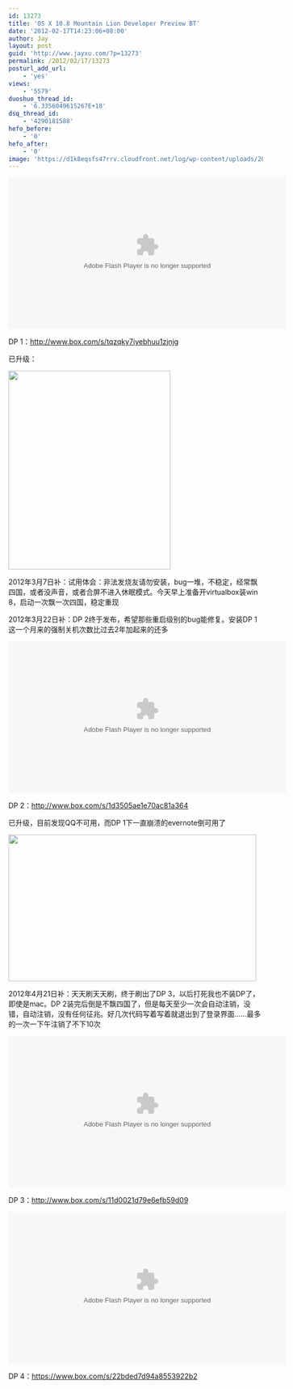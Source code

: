 ```yaml
---
id: 13273
title: 'OS X 10.8 Mountain Lion Developer Preview BT'
date: '2012-02-17T14:23:06+08:00'
author: Jay
layout: post
guid: 'http://www.jayxu.com/?p=13273'
permalink: /2012/02/17/13273
posturl_add_url:
    - 'yes'
views:
    - '5579'
duoshuo_thread_id:
    - '6.3356049615267E+18'
dsq_thread_id:
    - '4290181588'
hefo_before:
    - '0'
hefo_after:
    - '0'
image: 'https://d1k8eqsfs47rrv.cloudfront.net/log/wp-content/uploads/2012/02/关于本机1-220x165.png'
---
```


<object width="550" height="300" classid="clsid:d27cdb6e-ae6d-11cf-96b8-444553540000" codebase="http://download.macromedia.com/pub/shockwave/cabs/flash/swflash.cab#version=6,0,40,0"><param name="src" value="http://www.box.com/embed/7cckkri3gcvruub.swf" /><param name="wmode" value="opaque" /><param name="allowfullscreen" value="true" /><param name="allowscriptaccess" value="always" /><embed width="550" height="300" type="application/x-shockwave-flash" src="http://www.box.com/embed/7cckkri3gcvruub.swf" wmode="opaque" allowfullscreen="allowfullscreen" allowscriptaccess="always" /></object>

DP 1：<a href="https://app.box.com/s/tqzqky7iyebhuu1zjnjg" target="_blank" rel="noopener">http://www.box.com/s/tqzqky7iyebhuu1zjnjg</a>

已升级：

<a href="http://www.jayxu.com/log/wp-content/uploads/2012/02/关于本机.png"><img class="alignnone size-full wp-image-13275" title="关于本机" src="http://www.jayxu.com/log/wp-content/uploads/2012/02/关于本机.png" alt="" width="321" height="393" /></a>

2012年3月7日补：试用体会：非法发烧友请勿安装，bug一堆，不稳定，经常飘四国，或者没声音，或者合屏不进入休眠模式。今天早上准备开virtualbox装win 8，启动一次飘一次四国，稳定重现

2012年3月22日补：DP 2终于发布，希望那些重启级别的bug能修复。安装DP 1这一个月来的强制关机次数比过去2年加起来的还多

<object width="550" height="300" classid="clsid:d27cdb6e-ae6d-11cf-96b8-444553540000" codebase="http://download.macromedia.com/pub/shockwave/cabs/flash/swflash.cab#version=6,0,40,0"><param name="src" value="http://www.box.com/embed/e09fqvcijnhx64g.swf" /><param name="wmode" value="opaque" /><param name="allowfullscreen" value="true" /><param name="allowscriptaccess" value="always" /><embed width="550" height="300" type="application/x-shockwave-flash" src="http://www.box.com/embed/e09fqvcijnhx64g.swf" wmode="opaque" allowfullscreen="allowfullscreen" allowscriptaccess="always" /></object>

DP 2：<a href="http://www.box.com/s/1d3505ae1e70ac81a364" target="_blank" rel="noopener">http://www.box.com/s/1d3505ae1e70ac81a364</a>

已升级，目前发现QQ不可用，而DP 1下一直崩溃的evernote倒可用了

<a href="http://www.jayxu.com/log/wp-content/uploads/2012/02/关于本机1.png"><img class="alignnone wp-image-13342" title="关于本机" src="http://www.jayxu.com/log/wp-content/uploads/2012/02/关于本机1.png" alt="" width="491" height="290" /></a>

2012年4月21日补：天天刷天天刷，终于刷出了DP 3，以后打死我也不装DP了，即使是mac。DP 2装完后倒是不飘四国了，但是每天至少一次会自动注销，没错，自动注销，没有任何征兆。好几次代码写着写着就退出到了登录界面……最多的一次一下午注销了不下10次

<object width="550" height="300" classid="clsid:d27cdb6e-ae6d-11cf-96b8-444553540000" codebase="http://download.macromedia.com/pub/shockwave/cabs/flash/swflash.cab#version=6,0,40,0"><param name="src" value="http://www.box.com/embed/ipgv4jnfub4elzd.swf" /><param name="wmode" value="opaque" /><param name="allowfullscreen" value="true" /><param name="allowscriptaccess" value="always" /><embed width="550" height="300" type="application/x-shockwave-flash" src="http://www.box.com/embed/ipgv4jnfub4elzd.swf" wmode="opaque" allowfullscreen="allowfullscreen" allowscriptaccess="always" /></object>

DP 3：<a href="http://www.box.com/s/11d0021d79e6efb59d09" target="_blank" rel="noopener">http://www.box.com/s/11d0021d79e6efb59d09</a>

<embed src="https://www.box.com/embed/05b5s5bpcgb5tob.swf" type="application/x-shockwave-flash" width="550" height="300"></embed>

DP 4：<a href="https://www.box.com/s/22bded7d94a8553922b2" target="_blank" rel="noopener">https://www.box.com/s/22bded7d94a8553922b2</a>